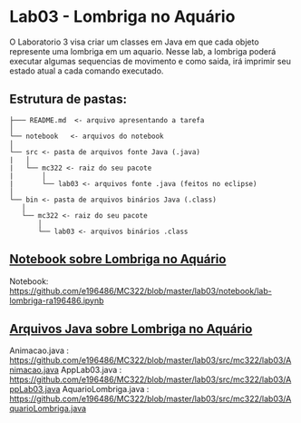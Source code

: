 # Lab03 - Lombriga no Aquário

O Laboratorio 3 visa criar um classes em Java em que cada objeto represente uma lombriga em um aquario. Nesse lab, a lombriga poderá executar algumas sequencias de movimento e como saida, irá imprimir seu estado atual a cada comando executado.
 
## Estrutura de pastas:

```
├─── README.md  <- arquivo apresentando a tarefa
│
└── notebook   <- arquivos do notebook
│
└── src <- pasta de arquivos fonte Java (.java)
|   │
|   └── mc322 <- raiz do seu pacote
|       │
|       └── lab03 <- arquivos fonte .java (feitos no eclipse)
│
└── bin <- pasta de arquivos binários Java (.class)
   │
   └── mc322 <- raiz do seu pacote
       │
       └── lab03 <- arquivos binários .class
```

## [Notebook sobre Lombriga no Aquário](https://github.com/e196486/MC322/blob/master/lab03/notebook/lab-lombriga-ra196486.ipynb ) 
Notebook: https://github.com/e196486/MC322/blob/master/lab03/notebook/lab-lombriga-ra196486.ipynb

## [Arquivos Java sobre Lombriga no Aquário](https://github.com/e196486/MC322/tree/master/lab03/src/mc322/lab03)
Animacao.java : https://github.com/e196486/MC322/blob/master/lab03/src/mc322/lab03/Animacao.java
AppLab03.java : https://github.com/e196486/MC322/blob/master/lab03/src/mc322/lab03/AppLab03.java
AquarioLombriga.java : https://github.com/e196486/MC322/blob/master/lab03/src/mc322/lab03/AquarioLombriga.java